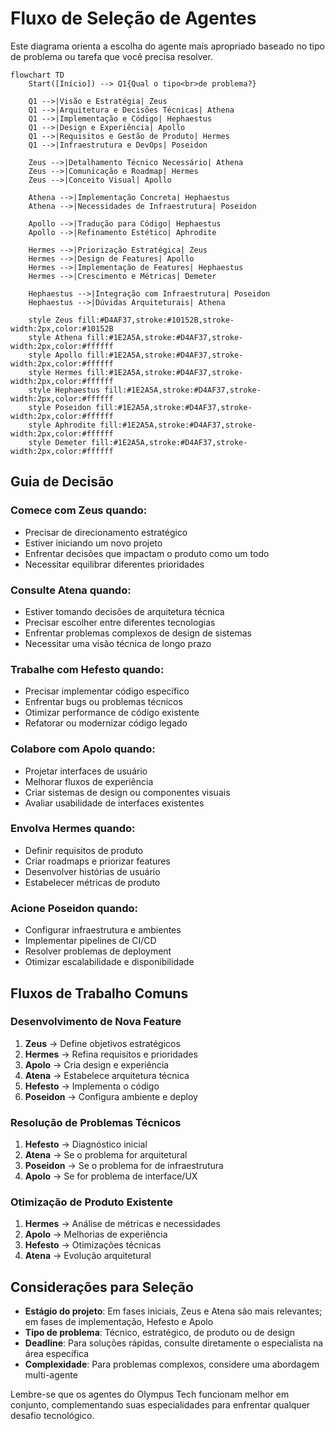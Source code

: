 
# Fluxo de Seleção de Agentes

Este diagrama orienta a escolha do agente mais apropriado baseado no tipo de problema ou tarefa que você precisa resolver.

```mermaid
flowchart TD
    Start([Início]) --> Q1{Qual o tipo<br>de problema?}
    
    Q1 -->|Visão e Estratégia| Zeus
    Q1 -->|Arquitetura e Decisões Técnicas| Athena
    Q1 -->|Implementação e Código| Hephaestus
    Q1 -->|Design e Experiência| Apollo
    Q1 -->|Requisitos e Gestão de Produto| Hermes
    Q1 -->|Infraestrutura e DevOps| Poseidon
    
    Zeus -->|Detalhamento Técnico Necessário| Athena
    Zeus -->|Comunicação e Roadmap| Hermes
    Zeus -->|Conceito Visual| Apollo
    
    Athena -->|Implementação Concreta| Hephaestus
    Athena -->|Necessidades de Infraestrutura| Poseidon
    
    Apollo -->|Tradução para Código| Hephaestus
    Apollo -->|Refinamento Estético| Aphrodite
    
    Hermes -->|Priorização Estratégica| Zeus
    Hermes -->|Design de Features| Apollo
    Hermes -->|Implementação de Features| Hephaestus
    Hermes -->|Crescimento e Métricas| Demeter
    
    Hephaestus -->|Integração com Infraestrutura| Poseidon
    Hephaestus -->|Dúvidas Arquiteturais| Athena
    
    style Zeus fill:#D4AF37,stroke:#10152B,stroke-width:2px,color:#10152B
    style Athena fill:#1E2A5A,stroke:#D4AF37,stroke-width:2px,color:#ffffff
    style Apollo fill:#1E2A5A,stroke:#D4AF37,stroke-width:2px,color:#ffffff
    style Hermes fill:#1E2A5A,stroke:#D4AF37,stroke-width:2px,color:#ffffff
    style Hephaestus fill:#1E2A5A,stroke:#D4AF37,stroke-width:2px,color:#ffffff
    style Poseidon fill:#1E2A5A,stroke:#D4AF37,stroke-width:2px,color:#ffffff
    style Aphrodite fill:#1E2A5A,stroke:#D4AF37,stroke-width:2px,color:#ffffff
    style Demeter fill:#1E2A5A,stroke:#D4AF37,stroke-width:2px,color:#ffffff
```

## Guia de Decisão

### Comece com Zeus quando:
- Precisar de direcionamento estratégico
- Estiver iniciando um novo projeto
- Enfrentar decisões que impactam o produto como um todo
- Necessitar equilibrar diferentes prioridades

### Consulte Atena quando:
- Estiver tomando decisões de arquitetura técnica
- Precisar escolher entre diferentes tecnologias
- Enfrentar problemas complexos de design de sistemas
- Necessitar uma visão técnica de longo prazo

### Trabalhe com Hefesto quando:
- Precisar implementar código específico
- Enfrentar bugs ou problemas técnicos
- Otimizar performance de código existente
- Refatorar ou modernizar código legado

### Colabore com Apolo quando:
- Projetar interfaces de usuário
- Melhorar fluxos de experiência
- Criar sistemas de design ou componentes visuais
- Avaliar usabilidade de interfaces existentes

### Envolva Hermes quando:
- Definir requisitos de produto
- Criar roadmaps e priorizar features
- Desenvolver histórias de usuário
- Estabelecer métricas de produto

### Acione Poseidon quando:
- Configurar infraestrutura e ambientes
- Implementar pipelines de CI/CD
- Resolver problemas de deployment
- Otimizar escalabilidade e disponibilidade

## Fluxos de Trabalho Comuns

### Desenvolvimento de Nova Feature
1. **Zeus** → Define objetivos estratégicos
2. **Hermes** → Refina requisitos e prioridades
3. **Apolo** → Cria design e experiência
4. **Atena** → Estabelece arquitetura técnica
5. **Hefesto** → Implementa o código
6. **Poseidon** → Configura ambiente e deploy

### Resolução de Problemas Técnicos
1. **Hefesto** → Diagnóstico inicial
2. **Atena** → Se o problema for arquitetural
3. **Poseidon** → Se o problema for de infraestrutura
4. **Apolo** → Se for problema de interface/UX

### Otimização de Produto Existente
1. **Hermes** → Análise de métricas e necessidades
2. **Apolo** → Melhorias de experiência
3. **Hefesto** → Otimizações técnicas
4. **Atena** → Evolução arquitetural

## Considerações para Seleção

- **Estágio do projeto**: Em fases iniciais, Zeus e Atena são mais relevantes; em fases de implementação, Hefesto e Apolo
- **Tipo de problema**: Técnico, estratégico, de produto ou de design
- **Deadline**: Para soluções rápidas, consulte diretamente o especialista na área específica
- **Complexidade**: Para problemas complexos, considere uma abordagem multi-agente

Lembre-se que os agentes do Olympus Tech funcionam melhor em conjunto, complementando suas especialidades para enfrentar qualquer desafio tecnológico.
